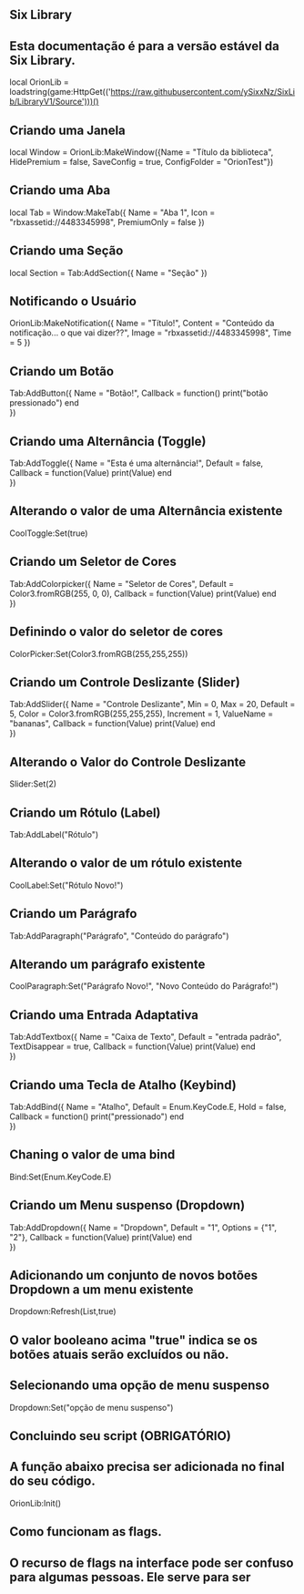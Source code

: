 ## Six Library
## Esta documentação é para a versão estável da Six Library.

local OrionLib = loadstring(game:HttpGet(('https://raw.githubusercontent.com/ySixxNz/SixLib/LibraryV1/Source')))()

## Criando uma Janela
local Window = OrionLib:MakeWindow({Name = "Título da biblioteca", HidePremium = false, SaveConfig = true, ConfigFolder = "OrionTest"})

## Criando uma Aba
local Tab = Window:MakeTab({
        Name = "Aba 1",
        Icon = "rbxassetid://4483345998",
        PremiumOnly = false
})

## Criando uma Seção
local Section = Tab:AddSection({
        Name = "Seção"
})

## Notificando o Usuário
OrionLib:MakeNotification({
        Name = "Título!",
        Content = "Conteúdo da notificação... o que vai dizer??",
        Image = "rbxassetid://4483345998",
        Time = 5
})

## Criando um Botão
Tab:AddButton({
        Name = "Botão!",
        Callback = function()
                      print("botão pressionado")
          end    
})

## Criando uma Alternância (Toggle)
Tab:AddToggle({
        Name = "Esta é uma alternância!",
        Default = false,
        Callback = function(Value)
                print(Value)
        end    
})

## Alterando o valor de uma Alternância existente
CoolToggle:Set(true)

## Criando um Seletor de Cores
Tab:AddColorpicker({
        Name = "Seletor de Cores",
        Default = Color3.fromRGB(255, 0, 0),
        Callback = function(Value)
                print(Value)
        end          
})

## Definindo o valor do seletor de cores
ColorPicker:Set(Color3.fromRGB(255,255,255))

## Criando um Controle Deslizante (Slider)
Tab:AddSlider({
        Name = "Controle Deslizante",
        Min = 0,
        Max = 20,
        Default = 5,
        Color = Color3.fromRGB(255,255,255),
        Increment = 1,
        ValueName = "bananas",
        Callback = function(Value)
                print(Value)
        end    
})

## Alterando o Valor do Controle Deslizante
Slider:Set(2)

## Criando um Rótulo (Label)
Tab:AddLabel("Rótulo")

## Alterando o valor de um rótulo existente
CoolLabel:Set("Rótulo Novo!")

## Criando um Parágrafo
Tab:AddParagraph("Parágrafo", "Conteúdo do parágrafo")

## Alterando um parágrafo existente
CoolParagraph:Set("Parágrafo Novo!", "Novo Conteúdo do Parágrafo!")

## Criando uma Entrada Adaptativa
Tab:AddTextbox({
        Name = "Caixa de Texto",
        Default = "entrada padrão",
        TextDisappear = true,
        Callback = function(Value)
                print(Value)
        end          
})

## Criando uma Tecla de Atalho (Keybind)
Tab:AddBind({
        Name = "Atalho",
        Default = Enum.KeyCode.E,
        Hold = false,
        Callback = function()
                print("pressionado")
        end    
})

## Chaning o valor de uma bind
Bind:Set(Enum.KeyCode.E)

## Criando um Menu suspenso (Dropdown)
Tab:AddDropdown({
        Name = "Dropdown",
        Default = "1",
        Options = {"1", "2"},
        Callback = function(Value)
                print(Value)
        end    
})

## Adicionando um conjunto de novos botões Dropdown a um menu existente
Dropdown:Refresh(List<table>,true)

## O valor booleano acima "true" indica se os botões atuais serão excluídos ou não.

## Selecionando uma opção de menu suspenso
Dropdown:Set("opção de menu suspenso")

## Concluindo seu script (OBRIGATÓRIO)
## A função abaixo precisa ser adicionada no final do seu código.
OrionLib:Init()

## Como funcionam as flags.
## O recurso de flags na interface pode ser confuso para algumas pessoas. Ele serve para ser
